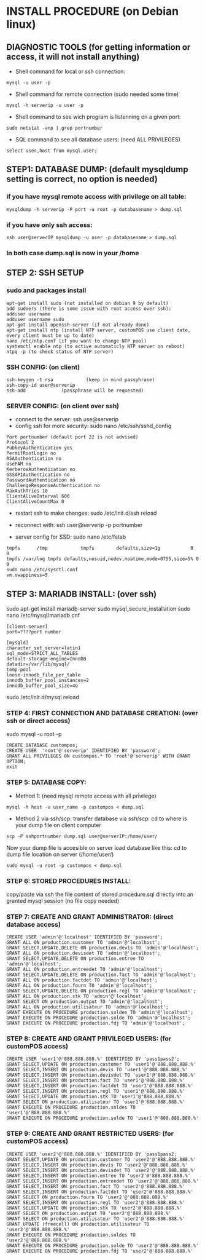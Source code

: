 # INSTALL PROCEDURE (on Debian linux)

## DIAGNOSTIC TOOLS (for getting information or access, it will not install anything)

- Shell command for local or ssh connection:
```
mysql -u user -p
```
- Shell command for remote connection (sudo needed some time)
```
mysql -h serverip -u user -p
```
- Shell command to see wich program is listenning on a given port:
```
sudo netstat -anp | grep portnumber
```
- SQL command to see all database users: (need ALL PRIVILEGES)
```
select user,host from mysql.user;
```

## STEP1: DATABASE DUMP: (default mysqldump setting is correct, no option is needed)
### if you have mysql remote access with privilege on all table:
```
mysqldump -h serverip -P port -u root -p databasename > dump.sql
```

### if you have only ssh access:
```
ssh user@serverIP mysqldump -u user -p databasename > dump.sql
```
 
 
### In both case dump.sql is now in your /home


## STEP 2: SSH SETUP
### sudo and packages install
```
apt-get install sudo (not installed on debian 9 by default) 
add sudoers (there is some issue with root access over ssh):
adduser username
adduser username sudo
apt-get install openssh-server (if not already done)
apt-get install ntp (install NTP server, customPOS use client date, every client must be up to date) 
nano /etc/ntp.conf (if you want to change NTP pool)
systemctl enable ntp (to active automaticly NTP server on reboot)
ntpq -p (to check status of NTP server)
```

### SSH CONFIG: (on client)
```
ssh-keygen -t rsa            (keep in mind passphrase)
ssh-copy-id user@serverip
ssh-add             (passphrase will be requested)
```

### SERVER CONFIG: (on client over ssh)
- connect to the server: ssh use@serverip
- config ssh for more security: sudo nano /etc/ssh/sshd_config
```
Port portnumber (default port 22 is not advised)
Protocol 2
PubkeyAuthentication yes
PermitRootLogin no
RSAAuthentication no
UsePAM no
KerberosAuthentication no
GSSAPIAuthentication no
PasswordAuthentication no
ChallengeResponseAuthentication no
MaxAuthTries 10
ClientAliveInterval 600
ClientAliveCountMax 0
```

- restart ssh to make changes: sudo /etc/init.d/ssh reload

- reconnect with: ssh user@serverip -p portnumber

- server config for SSD: sudo nano /etc/fstab
```
tmpfs      /tmp            tmpfs        defaults,size=1g           0    0
tmpfs /var/log tmpfs defaults,nosuid,nodev,noatime,mode=0755,size=5% 0 0
sudo nano /etc/sysctl.conf
vm.swappiness=5
```


## STEP 3: MARIADB INSTALL: (over ssh)
sudo apt-get install mariadb-server
sudo mysql_secure_installation
sudo nano /etc/mysql/mariadb.cnf
```
[client-server]
port=????port number

[mysqld]
character_set_server=latin1
sql_mode=STRICT_ALL_TABLES
default-storage-engine=InnoDB
datadir=/var/lib/mysql/
temp-pool
loose-innodb_file_per_table
innodb_buffer_pool_instances=2
innodb_buffer_pool_size=4G
```
sudo /etc/init.d/mysql reload

### STEP 4: FIRST CONNECTION AND DATABASE CREATION: (over ssh or direct access)
sudo mysql -u root -p
```
CREATE DATABASE custompos;
CREATE USER  'root'@'serverip' IDENTIFIED BY 'password';
GRANT ALL PRIVILEGES ON custompos.* TO 'root'@'serverip' WITH GRANT OPTION;
exit
```

### STEP 5: DATABASE COPY:

- Method 1: (need mysql remote access with all privilege)
```
mysql -h host -u user_name -p custompos < dump.sql
```

- Method 2 via ssh/scp:
transfer database via ssh/scp:
cd to where is your dump file on client computer
```
scp -P sshportnumber dump.sql user@serverIP:/home/user/
```
Now your dump file is accesible on server load database like this:
cd to dump file location on server (/home/user/)
```
sudo mysql -u root -p custompos < dump.sql
```

### STEP 6: STORED PROCEDURES INSTALL:
copy/paste via ssh the file content of stored.procedure.sql directly into an granted mysql session (no file copy needed)

### STEP 7: CREATE AND GRANT ADMINISTRATOR: (direct database access)
```
CREATE USER 'admin'@'localhost' IDENTIFIED BY 'password';
GRANT ALL ON production.customer TO 'admin'@'localhost';
GRANT SELECT,UPDATE,DELETE ON production.devis TO 'admin'@'localhost';
GRANT ALL ON production.devisdet TO 'admin'@'localhost';
GRANT SELECT,UPDATE,DELETE ON production.entree TO 'admin'@'localhost';
GRANT ALL ON production.entreedet TO 'admin'@'localhost';
GRANT SELECT,UPDATE,DELETE ON production.fact TO 'admin'@'localhost';
GRANT ALL ON production.factdet TO 'admin'@'localhost';
GRANT ALL ON production.fourn TO 'admin'@'localhost';
GRANT SELECT,UPDATE,DELETE ON production.regl TO 'admin'@'localhost';
GRANT ALL ON production.stk TO 'admin'@'localhost';
GRANT SELECT ON production.output TO 'admin'@'localhost';
GRANT ALL ON production.utilisateur TO 'admin'@'localhost';
GRANT EXECUTE ON PROCEDURE production.soldes TO 'admin'@'localhost';
GRANT EXECUTE ON PROCEDURE production.solde TO 'admin'@'localhost';
GRANT EXECUTE ON PROCEDURE production.fdj TO 'admin'@'localhost';
```

### STEP 8: CREATE AND GRANT PRIVILEGED USERS: (for customPOS access)
```
CREATE USER 'user1'@'888.888.888.%' IDENTIFIED BY 'pass1pass2';
GRANT SELECT,UPDATE ON production.customer TO 'user1'@'888.888.888.%'
GRANT SELECT,INSERT ON production.devis TO 'user1'@'888.888.888.%'
GRANT SELECT,INSERT ON production.devisdet TO 'user1'@'888.888.888.%'
GRANT SELECT,INSERT ON production.fact TO 'user1'@'888.888.888.%'
GRANT SELECT,INSERT ON production.factdet TO 'user1'@'888.888.888.%'
GRANT SELECT,INSERT ON production.regl TO 'user1'@'888.888.888.%'
GRANT SELECT,UPDATE ON production.stk TO 'user1'@'888.888.888.%'
GRANT SELECT ON production.utilisateur TO 'user1'@'888.888.888.%'
GRANT EXECUTE ON PROCEDURE production.soldes TO 'user1'@'888.888.888.%'
GRANT EXECUTE ON PROCEDURE production.solde TO 'user1'@'888.888.888.%'
```

### STEP 9: CREATE AND GRANT RESTRICTED USERS: (for customPOS access)
```
CREATE USER 'user2'@'888.888.888.%' IDENTIFIED BY 'pass1pass2;
GRANT SELECT,UPDATE ON production.customer TO 'user2'@'888.888.888.%'
GRANT SELECT,INSERT ON production.devis TO 'user2'@'888.888.888.%'
GRANT SELECT,INSERT ON production.devisdet TO 'user2'@'888.888.888.%'
GRANT SELECT,INSERT ON production.entree TO 'user2'@'888.888.888.%'
GRANT SELECT,INSERT ON production.entreedet TO 'user2'@'888.888.888.%'
GRANT SELECT,INSERT ON production.fact TO 'user2'@'888.888.888.%'
GRANT SELECT,INSERT ON production.factdet TO 'user2'@'888.888.888.%'
GRANT SELECT ON production.fourn TO 'user2'@'888.888.888.%'
GRANT SELECT,INSERT ON production.regl TO 'user2'@'888.888.888.%'
GRANT SELECT,UPDATE ON production.stk TO 'user2'@'888.888.888.%'
GRANT SELECT ON production.output TO 'user2'@'888.888.888.%'
GRANT SELECT ON production.utilisateur TO 'user2'@'888.888.888.%'
GRANT UPDATE (freecell) ON production.utilisateur TO 'user2'@'888.888.888.%'
GRANT EXECUTE ON PROCEDURE production.soldes TO 'user2'@'888.888.888.%'
GRANT EXECUTE ON PROCEDURE production.solde TO 'user2'@'888.888.888.%'
GRANT EXECUTE ON PROCEDURE production.fdj TO 'user2'@'888.888.888.%'
```
